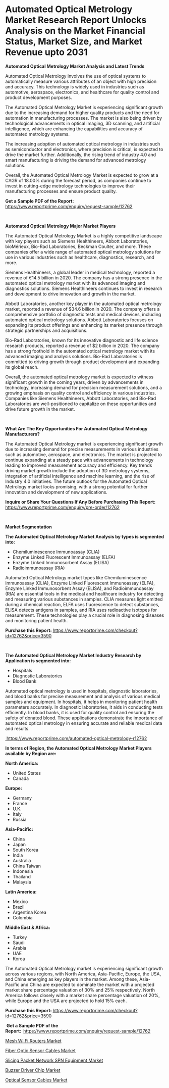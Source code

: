 <p><h1>Automated Optical Metrology Market Research Report Unlocks Analysis on the Market Financial Status, Market Size, and Market Revenue upto 2031</h1></p><p><strong>Automated Optical Metrology Market Analysis and Latest Trends</strong></p>
<p><p>Automated Optical Metrology involves the use of optical systems to automatically measure various attributes of an object with high precision and accuracy. This technology is widely used in industries such as automotive, aerospace, electronics, and healthcare for quality control and product development purposes.</p><p>The Automated Optical Metrology Market is experiencing significant growth due to the increasing demand for higher quality products and the need for automation in manufacturing processes. The market is also being driven by technological advancements in optical imaging, 3D scanning, and artificial intelligence, which are enhancing the capabilities and accuracy of automated metrology systems.</p><p>The increasing adoption of automated optical metrology in industries such as semiconductor and electronics, where precision is critical, is expected to drive the market further. Additionally, the rising trend of industry 4.0 and smart manufacturing is driving the demand for advanced metrology solutions.</p><p>Overall, the Automated Optical Metrology Market is expected to grow at a CAGR of 18.00% during the forecast period, as companies continue to invest in cutting-edge metrology technologies to improve their manufacturing processes and ensure product quality.</p></p>
<p><strong>Get a Sample PDF of the Report:&nbsp;</strong> <a href="https://www.reportprime.com/enquiry/request-sample/12762">https://www.reportprime.com/enquiry/request-sample/12762</a></p>
<p>&nbsp;</p>
<p><strong>Automated Optical Metrology Major Market Players</strong></p>
<p><p>The Automated Optical Metrology Market is a highly competitive landscape with key players such as Siemens Healthineers, Abbott Laboratories, bioMérieux, Bio-Rad Laboratories, Beckman Coulter, and more. These companies offer a wide range of automated optical metrology solutions for use in various industries such as healthcare, diagnostics, research, and more.</p><p>Siemens Healthineers, a global leader in medical technology, reported a revenue of €14.5 billion in 2020. The company has a strong presence in the automated optical metrology market with its advanced imaging and diagnostics solutions. Siemens Healthineers continues to invest in research and development to drive innovation and growth in the market.</p><p>Abbott Laboratories, another key player in the automated optical metrology market, reported a revenue of $34.6 billion in 2020. The company offers a comprehensive portfolio of diagnostic tests and medical devices, including automated optical metrology solutions. Abbott Laboratories focuses on expanding its product offerings and enhancing its market presence through strategic partnerships and acquisitions.</p><p>Bio-Rad Laboratories, known for its innovative diagnostic and life science research products, reported a revenue of $2 billion in 2020. The company has a strong foothold in the automated optical metrology market with its advanced imaging and analysis solutions. Bio-Rad Laboratories is committed to driving growth through product development and expanding its global reach.</p><p>Overall, the automated optical metrology market is expected to witness significant growth in the coming years, driven by advancements in technology, increasing demand for precision measurement solutions, and a growing emphasis on quality control and efficiency in various industries. Companies like Siemens Healthineers, Abbott Laboratories, and Bio-Rad Laboratories are well-positioned to capitalize on these opportunities and drive future growth in the market.</p></p>
<p>&nbsp;</p>
<p><strong>What Are The Key Opportunities For Automated Optical Metrology Manufacturers?</strong></p>
<p><p>The Automated Optical Metrology market is experiencing significant growth due to increasing demand for precise measurements in various industries such as automotive, aerospace, and electronics. The market is projected to continue expanding at a steady pace with advancements in technology leading to improved measurement accuracy and efficiency. Key trends driving market growth include the adoption of 3D metrology systems, integration of artificial intelligence and machine learning, and the rise of Industry 4.0 initiatives. The future outlook for the Automated Optical Metrology market looks promising, with a strong potential for further innovation and development of new applications.</p></p>
<p><strong>Inquire or Share Your Questions If Any Before Purchasing This Report:</strong> <a href="https://www.reportprime.com/enquiry/pre-order/12762">https://www.reportprime.com/enquiry/pre-order/12762</a></p>
<p>&nbsp;</p>
<p><strong>Market Segmentation</strong></p>
<p><strong>The Automated Optical Metrology Market Analysis by types is segmented into:</strong></p>
<p><ul><li>Chemiluminescence Immunoassay (CLIA)</li><li>Enzyme Linked Fluorescent Immunoassay (ELFA)</li><li>Enzyme Linked Immunosorbent Assay (ELISA)</li><li>Radioimmunoassay (RIA)</li></ul></p>
<p><p>Automated Optical Metrology market types like Chemiluminescence Immunoassay (CLIA), Enzyme Linked Fluorescent Immunoassay (ELFA), Enzyme Linked Immunosorbent Assay (ELISA), and Radioimmunoassay (RIA) are essential tools in the medical and healthcare industry for detecting and measuring various substances in samples. CLIA measures light emitted during a chemical reaction, ELFA uses fluorescence to detect substances, ELISA detects antigens in samples, and RIA uses radioactive isotopes for measurement. These technologies play a crucial role in diagnosing diseases and monitoring patient health.</p></p>
<p><strong>Purchase this Report:&nbsp;</strong><a href="https://www.reportprime.com/checkout?id=12762&price=3590">https://www.reportprime.com/checkout?id=12762&price=3590</a></p>
<p>&nbsp;</p>
<p><strong>The Automated Optical Metrology Market Industry Research by Application is segmented into:</strong></p>
<p><ul><li>Hospitals</li><li>Diagnostic Laboratories</li><li>Blood Bank</li></ul></p>
<p><p>Automated optical metrology is used in hospitals, diagnostic laboratories, and blood banks for precise measurement and analysis of various medical samples and equipment. In hospitals, it helps in monitoring patient health parameters accurately. In diagnostic laboratories, it aids in conducting tests efficiently. In blood banks, it is used for quality control and ensuring the safety of donated blood. These applications demonstrate the importance of automated optical metrology in ensuring accurate and reliable medical data and results.</p></p>
<p><a href="https://www.reportprime.com/automated-optical-metrology-r12762">&nbsp;https://www.reportprime.com/automated-optical-metrology-r12762</a></p>
<p><strong>In terms of Region, the Automated Optical Metrology Market Players available by Region are:</strong></p>
<p>
    <p> <strong> North America: </strong>
        <ul>
            <li>United States</li>
            <li>Canada</li>
        </ul>
        </p> 
    <p> <strong> Europe: </strong>
        <ul>
            <li>Germany</li>
            <li>France</li>
            <li>U.K.</li>
            <li>Italy</li>
            <li>Russia</li>
        </ul>
        </p> 
    <p> <strong> Asia-Pacific: </strong>
        <ul>
            <li>China</li>
            <li>Japan</li>
            <li>South Korea</li>
            <li>India</li>
            <li>Australia</li>
            <li>China Taiwan</li>
            <li>Indonesia</li>
            <li>Thailand</li>
            <li>Malaysia</li>
        </ul>
        </p> 
    <p> <strong> Latin America: </strong>
        <ul>
            <li>Mexico</li>
            <li>Brazil</li>
            <li>Argentina Korea</li>
            <li>Colombia</li>
        </ul>
        </p> 
    <p> <strong> Middle East & Africa: </strong>
        <ul>
            <li>Turkey</li>
            <li>Saudi</li>
            <li>Arabia</li>
            <li>UAE</li>
            <li>Korea</li>
        </ul>
    </p>
    </p>
<p><p>The Automated Optical Metrology market is experiencing significant growth across various regions, with North America, Asia-Pacific, Europe, the USA, and China emerging as key players in the market. Among these, Asia-Pacific and China are expected to dominate the market with a projected market share percentage valuation of 30% and 25% respectively. North America follows closely with a market share percentage valuation of 20%, while Europe and the USA are projected to hold 15% each.</p></p>
<p><strong>Purchase this Report: </strong><a href="https://www.reportprime.com/checkout?id=12762&price=3590">https://www.reportprime.com/checkout?id=12762&price=3590</a></p>
<p>&nbsp;<strong>Get a Sample PDF of the Report:&nbsp;&nbsp;</strong><a href="https://www.reportprime.com/enquiry/request-sample/12762">https://www.reportprime.com/enquiry/request-sample/12762</a></p>
<p><strong></strong></p>
<p><p><a href="https://github.com/lylyparadise/Market-Research-Report-List-5/blob/main/mesh-wi-fi-routers-market.md">Mesh Wi Fi Routers Market</a></p><p><a href="https://github.com/graysonwolfe1913/Market-Research-Report-List-1/blob/main/fiber-optic-sensor-cables-market.md">Fiber Optic Sensor Cables Market</a></p><p><a href="https://github.com/GroverBarry/Market-Research-Report-List-6/blob/main/slicing-packet-network-spn-equipment-market.md">Slicing Packet Network SPN Equipment Market</a></p><p><a href="https://www.linkedin.com/pulse/strategic-insights-global-buzzer-driver-chip-market-trends-jlnec?trackingId=gLyFmUN4RT%2BwCNwWuA4Pkw%3D%3D">Buzzer Driver Chip Market</a></p><p><a href="https://github.com/lnamivez37/Market-Research-Report-List-1/blob/main/optical-sensor-cables-market.md">Optical Sensor Cables Market</a></p></p>